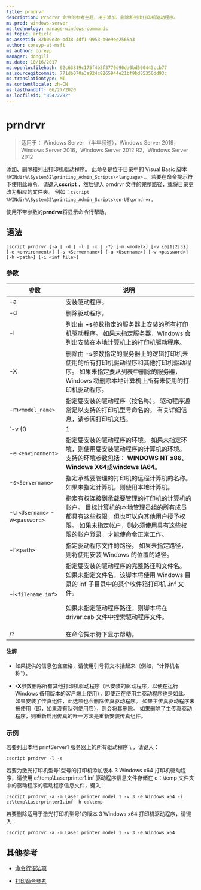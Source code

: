 ```yaml
---
title: prndrvr
description: Prndrvr 命令的参考主题，用于添加、删除和列出打印机驱动程序。
ms.prod: windows-server
ms.technology: manage-windows-commands
ms.topic: article
ms.assetid: 82b09e3e-bd38-4df1-9953-b0e9ee2565a3
author: coreyp-at-msft
ms.author: coreyp
manager: dongill
ms.date: 10/16/2017
ms.openlocfilehash: 62c63819c175f4b3f3770d90da0bd560443ccb77
ms.sourcegitcommit: 771db070a3a924c8265944e21bf9bd85350dd93c
ms.translationtype: MT
ms.contentlocale: zh-CN
ms.lasthandoff: 06/27/2020
ms.locfileid: "85472292"
---
```

# <a name="prndrvr"></a>prndrvr

> 适用于： Windows Server （半年频道），Windows Server 2019，Windows Server 2016，Windows Server 2012 R2，Windows Server 2012

添加、删除和列出打印机驱动程序。 此命令是位于目录中的 Visual Basic 脚本 `%WINdir%\System32\printing_Admin_Scripts\<language>` 。 若要在命令提示符下使用此命令，请键入**cscript** ，然后键入 prndrvr 文件的完整路径，或将目录更改为相应的文件夹。 例如：`cscript %WINdir%\System32\printing_Admin_Scripts\en-US\prndrvr`。

使用不带参数的**prndrvr**将显示命令行帮助。

## <a name="syntax"></a>语法

```
cscript prndrvr {-a | -d | -l | -x | -?} [-m <model>] [-v {0|1|2|3}] [-e <environment>] [-s <Servername>] [-u <Username>] [-w <password>] [-h <path>] [-i <inf file>]
```

### <a name="parameters"></a>参数

| 参数 | 说明 |
|--|--|
| -a | 安装驱动程序。 |
| -d | 删除驱动程序。 |
| -l | 列出由 **-s**参数指定的服务器上安装的所有打印机驱动程序。 如果未指定服务器，Windows 会列出安装在本地计算机上的打印机驱动程序。 |
| -X | 删除由 **-s**参数指定的服务器上的逻辑打印机未使用的所有打印机驱动程序和其他打印机驱动程序。 如果未指定要从列表中删除的服务器，Windows 将删除本地计算机上所有未使用的打印机驱动程序。 |
| -m`<model_name>` | 指定要安装的驱动程序（按名称）。 驱动程序通常是以支持的打印机型号命名的。 有关详细信息，请参阅打印机文档。 |
| `-v {0|1|2|3}` | 指定要安装的驱动程序的版本。 有关适用于哪个环境的版本的信息，请参阅 **-e**参数的描述。 如果未指定版本，则会安装适用于在其上安装驱动程序的计算机上运行的 Windows 版本的驱动程序版本。 |
| -e `<environment>` | 指定要安装的驱动程序的环境。 如果未指定环境，则使用要安装驱动程序的计算机的环境。 支持的环境参数包括： **WINDOWS NT x86**、 **Windows X64**或**windows IA64**。 |
| -s`<Servername>` | 指定承载要管理的打印机的远程计算机的名称。 如果未指定计算机，则使用本地计算机。 |
| -u `<Username>` -w`<password>` | 指定有权连接到承载要管理的打印机的计算机的帐户。 目标计算机的本地管理员组的所有成员都具有这些权限，但也可以向其他用户授予权限。 如果未指定帐户，则必须使用具有这些权限的帐户登录，才能使命令正常工作。 |
| -h`<path>` | 指定驱动程序文件的路径。 如果未指定路径，则将使用安装 Windows 的位置的路径。 |
| -i`<filename.inf>` | 指定要安装的驱动程序的完整路径和文件名。 如果未指定文件名，该脚本将使用 Windows 目录的 inf 子目录中的某个收件箱打印机 .inf 文件。<p>如果未指定驱动程序路径，则脚本将在 driver.cab 文件中搜索驱动程序文件。 |
| /? | 在命令提示符下显示帮助。 |

#### <a name="remarks"></a>注解

- 如果提供的信息包含空格，请使用引号将文本括起来（例如，"计算机名称"）。

- **-X**参数删除所有其他打印机驱动程序（已安装的驱动程序，以便在运行 Windows 备用版本的客户端上使用），即使正在使用主驱动程序也是如此。 如果安装了传真组件，此选项也会删除传真驱动程序。 如果主传真驱动程序未被使用（即，如果没有队列使用它），则会将其删除。 如果删除了主传真驱动程序，则重新启用传真的唯一方法是重新安装传真组件。

### <a name="examples"></a>示例

若要列出本地 printServer1 服务器上的所有驱动程序 \\ ，请键入：

```
cscript prndrvr -l -s
```

若要为激光打印机型号1型号的打印机添加版本 3 Windows x64 打印机驱动程序，请使用 c:\temp\Laserprinter1.inf 驱动程序信息文件存储在 c：\temp 文件夹中的驱动程序的驱动程序信息文件，键入：

```
cscript prndrvr -a -m Laser printer model 1 -v 3 -e Windows x64 -i c:\temp\Laserprinter1.inf -h c:\temp
```

若要删除适用于激光打印机型号1的版本 3 Windows x64 打印机驱动程序，请键入：

```
cscript prndrvr -a -m Laser printer model 1 -v 3 -e Windows x64
```

## <a name="additional-references"></a>其他参考

- [命令行语法项](command-line-syntax-key.md)

- [打印命令参考](print-command-reference.md)
